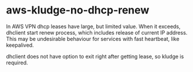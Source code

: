 # aws-kludge-no-dhcp-renew
In AWS VPN dhcp leases have large, but limited value. When it exceeds, dhclient start renew process, which includes release of current IP address. This may be undesirable behaviour for services with fast heartbeat, like keepalived.

dhclient does not have option to exit right after getting lease, so kludge is required.
